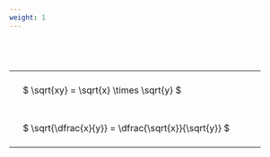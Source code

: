 ```yaml
---
weight: 1
---
```


#  
<br>
<style type="text/css">
#T_ec870 th.col_heading {
  text-align: left;
  font-size: 1em;
}
#T_ec870 td {
  text-align: left;
  font-size: 1em;
  padding: 1.5em;
}
#T_ec870_row0_col0, #T_ec870_row1_col0 {
  width: 400px;
  white-space: pre-wrap;
}
</style>
<table id="T_ec870">
  <thead>
  </thead>
  <tbody>
    <tr>
      <td id="T_ec870_row0_col0" class="data row0 col0" >$ \sqrt{xy} = \sqrt{x} \times \sqrt{y} $</td>
    </tr>
    <tr>
      <td id="T_ec870_row1_col0" class="data row1 col0" >$ \sqrt{\dfrac{x}{y}} = \dfrac{\sqrt{x}}{\sqrt{y}} $</td>
    </tr>
  </tbody>
</table>
